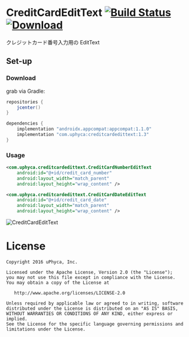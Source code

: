# CreditCardEditText [![Build Status](https://app.bitrise.io/app/7001d38c52c3da45/status.svg?token=ecLCofa8SARRROcbUe8ddg&branch=master)](https://app.bitrise.io/app/7001d38c52c3da45) [ ![Download](https://api.bintray.com/packages/uphyca/maven/creditcardedittext/images/download.svg) ](https://bintray.com/uphyca/maven/creditcardedittext/)
クレジットカード番号入力用の EditText

## Set-up

### Download
grab via Gradle:
```groovy
repositories {
    jcenter()
}

dependencies {
    implementation "androidx.appcompat:appcompat:1.1.0"
    implementation "com.uphyca:creditcardedittext:1.3"
}
```


### Usage

```xml
<com.uphyca.creditcardedittext.CreditCardNumberEditText
    android:id="@+id/credit_card_number"
    android:layout_width="match_parent"
    android:layout_height="wrap_content" />

<com.uphyca.creditcardedittext.CreditCardDateEditText
    android:id="@+id/credit_card_date"
    android:layout_width="match_parent"
    android:layout_height="wrap_content" />
```


![CreditCardEditText](CreditCardEditText.gif)

# License

    Copyright 2016 uPhyca, Inc.

    Licensed under the Apache License, Version 2.0 (the "License");
    you may not use this file except in compliance with the License.
    You may obtain a copy of the License at

       http://www.apache.org/licenses/LICENSE-2.0

    Unless required by applicable law or agreed to in writing, software
    distributed under the License is distributed on an "AS IS" BASIS,
    WITHOUT WARRANTIES OR CONDITIONS OF ANY KIND, either express or implied.
    See the License for the specific language governing permissions and
    limitations under the License.
